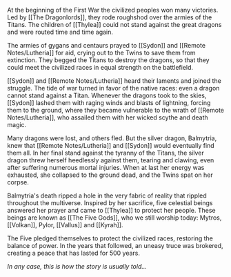 At the beginning of the First War the civilized peoples won many victories. Led by [[The Dragonlords]], they rode roughshod over the armies of the Titans. The children of [[Thylea]] could not stand against the great dragons and were routed time and time again.

The armies of gygans and centaurs prayed to [[Sydon]] and [[Remote Notes/Lutheria]] for aid, crying out to the Twins to save them from extinction. They begged the Titans to destroy the dragons, so that they could meet the civilized races in equal strength on the battlefield.

[[Sydon]] and [[Remote Notes/Lutheria]] heard their laments and joined the struggle. The tide of war turned in favor of the native races: even a dragon cannot stand against a Titan. Whenever the dragons took to the skies, [[Sydon]] lashed them with raging winds and blasts of lightning, forcing them to the ground, where they became vulnerable to the wrath of [[Remote Notes/Lutheria]], who assailed them with her wicked scythe and death magic.

Many dragons were lost, and others fled. But the silver dragon, Balmytria, knew that [[Remote Notes/Lutheria]] and [[Sydon]] would eventually find them all. In her final stand against the tyranny of the Titans, the silver dragon threw herself heedlessly against them, tearing and clawing, even after suffering numerous mortal injuries. When at last her energy was exhausted, she collapsed to the ground dead, and the Twins spat on her corpse.

Balmytria's death ripped a hole in the very fabric of reality that rippled throughout the multiverse. Inspired by her sacrifice, five celestial beings answered her prayer and came to [[Thylea]] to protect her people. These beings are known as [[The Five Gods]], who we still worship today: Mytros, [[Volkan]], Pylor, [[Vallus]] and [[Kyrah]].

The Five pledged themselves to protect the civilized races, restoring the balance of power. In the years that followed, an uneasy truce was brokered, creating a peace that has lasted for 500 years.

_In any case, this is how the story is usually told..._